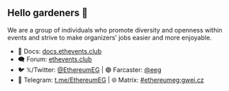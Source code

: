 ## Hello gardeners 👋

We are a group of individuals who promote diversity and openness within events and strive to make organizers’ jobs easier and more enjoyable.

- :open_book: Docs: [docs.ethevents.club](https://docs.ethevents.club/)
- 🗨️ Forum: [ethevents.club](https://ethevents.club)
- :bird: 𝕏/Twitter: [@EthereumEG](https://twitter.com/EthereumEG) | 🟣 Farcaster: [@eeg](https://warpcast.com/eeg)
- :speech_balloon: Telegram: [t.me/EthereumEG](https://t.me/EthereumEG) | 🌐 Matrix: [#ethereumeg:gwei.cz](https://matrix.to/#/#ethereumeg:gwei.cz)

<!--

**Here are some ideas to get you started:**

🙋‍♀️ A short introduction - what is your organization all about?
🌈 Contribution guidelines - how can the community get involved?
👩‍💻 Useful resources - where can the community find your docs? Is there anything else the community should know?
🍿 Fun facts - what does your team eat for breakfast?
🧙 Remember, you can do mighty things with the power of [Markdown](https://docs.github.com/github/writing-on-github/getting-started-with-writing-and-formatting-on-github/basic-writing-and-formatting-syntax)
-->
